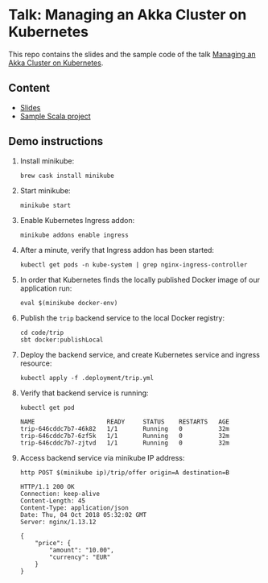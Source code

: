 # Talk: Managing an Akka Cluster on Kubernetes

This repo contains the slides and the sample code of the talk [Managing an Akka Cluster on Kubernetes](https://www.meetup.com/Reactive-Systems-Hamburg/events/253002298/).

## Content

* [Slides](slides/managing-akka-cluster-on-kubernetes-2018-08-15.pdf)
* [Sample Scala project](code/trip)

## Demo instructions

1. Install minikube:
    ```
    brew cask install minikube
    ```
2. Start minikube:
    ```
    minikube start
    ```    
3. Enable Kubernetes Ingress addon:
    ```
    minikube addons enable ingress
    ```
4. After a minute, verify that Ingress addon has been started:
    ```
    kubectl get pods -n kube-system | grep nginx-ingress-controller
    ```
5. In order that Kubernetes finds the locally published Docker image of our application run:
    ```
    eval $(minikube docker-env)
    ```
6. Publish the `trip` backend service to the local Docker registry:
    ```
    cd code/trip
    sbt docker:publishLocal
    ```
7. Deploy the backend service, and create Kubernetes service and ingress resource:
    ```
    kubectl apply -f .deployment/trip.yml
    ```
8. Verify that backend service is running:
    ```
    kubectl get pod

    NAME                    READY     STATUS    RESTARTS   AGE
    trip-646cddc7b7-46k82   1/1       Running   0          32m
    trip-646cddc7b7-6zf5k   1/1       Running   0          32m
    trip-646cddc7b7-zjtvd   1/1       Running   0          32m
    ```
9. Access backend service via minikube IP address:
    ```
    http POST $(minikube ip)/trip/offer origin=A destination=B

    HTTP/1.1 200 OK
    Connection: keep-alive
    Content-Length: 45
    Content-Type: application/json
    Date: Thu, 04 Oct 2018 05:32:02 GMT
    Server: nginx/1.13.12

    {
        "price": {
            "amount": "10.00",
            "currency": "EUR"
        }
    }
    ```
